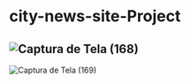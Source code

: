 # city-news-site-Project
![Captura de Tela (168)](https://user-images.githubusercontent.com/79578694/111549344-c8c39780-875a-11eb-9269-71d25a45cb28.png)
------------------------------------------------------------------------------------------------------------------------------------
![Captura de Tela (169)](https://user-images.githubusercontent.com/79578694/111549347-cb25f180-875a-11eb-8fe9-a81b9762924c.png)


